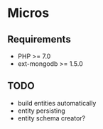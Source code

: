 # Micros

## Requirements
- PHP >= 7.0
- ext-mongodb >= 1.5.0

## TODO
- build entities automatically
- entity persisting
- entity schema creator?
